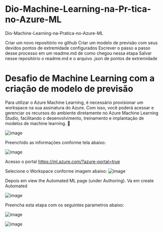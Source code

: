 # Dio-Machine-Learning-na-Pr-tica-no-Azure-ML
Dio-Machine-Learning-na-Pratica-no-Azure-ML

Criar um novo repositório no github
Criar um modelo de previsão com seus devidos pontos de extremidade configurados
Escrever o passo a passo desse processo em um readme.md de como chegou nessa etapa
Salvar nesse repositório o readme.md e o arquivo .json de pontos de extremidade

# Desafio de Machine Learning com a criação de modelo de previsão

Para utilizar o Azure Machine Learning, é necessário provisionar um workspace na sua assinatura do Azure. Com isso, você poderá acessar e gerenciar os recursos do ambiente diretamente no Azure Machine Learning Studio, facilitando o desenvolvimento, treinamento e implantação de modelos de machine learning. 🚀

![image](https://github.com/user-attachments/assets/704001ce-40c1-4cb1-aaf8-ee448f12abbd)


Preenchido as informações conforme tela abaixo:

![image](https://github.com/user-attachments/assets/e23ac570-e4c3-4156-959d-3ac12dd62771)

Acesso o portal  https://ml.azure.com/?azure-portal=true  

Selecione o Workspace conforme imagem abaixo:
![image](https://github.com/user-attachments/assets/c4d66650-d97b-4b24-a0a0-7022427cd4ed)

Depois em view the Automated ML page (under Authoring). Va em create Automated 

![image](https://github.com/user-attachments/assets/0699577e-cc0a-4697-a1b7-af99e7b7cd30)

Preencha esta etapa com os seguintes parametros abaixo:

![image](https://github.com/user-attachments/assets/a5ac82d2-1268-4495-a9a5-071c7258ff81)


![image](https://github.com/user-attachments/assets/f11c834e-80c3-4aae-a64e-adae5ea8f6f6)

